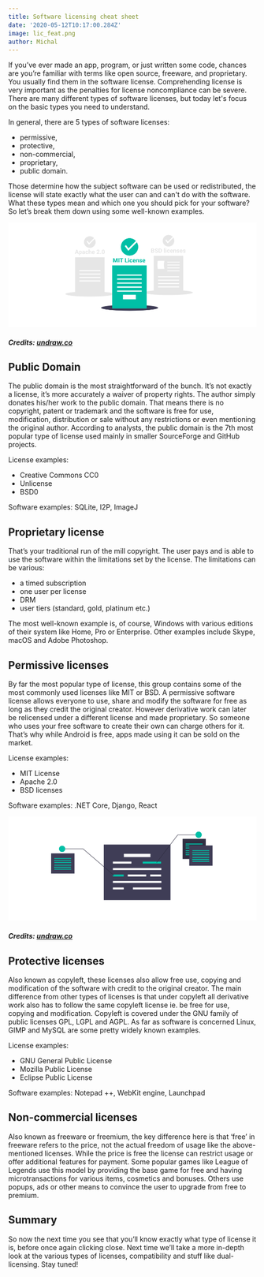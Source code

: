 ```yaml
---
title: Software licensing cheat sheet
date: '2020-05-12T10:17:00.284Z'
image: lic_feat.png
author: Michal
---
```


If you’ve ever made an app, program, or just written some code, chances are you’re familiar with terms like open source, freeware, and proprietary. You usually find them in the software license. Comprehending license is very important as the penalties for license noncompliance can be severe. There are many different types of software licenses, but today let's focus on the basic types you need to understand.

In general, there are 5 types of software licenses: 

- permissive, 
- protective, 
- non-commercial, 
- proprietary,
- public domain.

Those determine how the subject software can be used or redistributed, the license will state exactly what the user can and can't do with the software. What these types mean and which one you should pick for your software? So let’s break them down using some well-known examples.

![Type of software licenses](licenses.png)
##### Credits: [undraw.co](https://undraw.co/)

## Public Domain

The public domain is the most straightforward of the bunch. It’s not exactly a license, it’s more accurately a waiver of property rights. The author simply donates his/her work to the public domain. That means there is no copyright, patent or trademark and the software is free for use, modification, distribution or sale without any restrictions or even mentioning the original author. According to analysts, the public domain is the 7th most popular type of license used mainly in smaller SourceForge and GitHub projects. 

License examples:
- Creative Commons CC0
- Unlicense
- BSD0

Software examples: SQLite, I2P, ImageJ


## Proprietary license

That’s your traditional run of the mill copyright. The user pays and is able to use the software within the limitations set by the license. The limitations can be various: 

- a timed subscription 
- one user per license
- DRM
- user tiers (standard, gold, platinum etc.)


The most well-known example is, of course, Windows with various editions of their system like Home, Pro or Enterprise. Other examples include Skype, macOS and Adobe Photoshop.

## Permissive licenses

By far the most popular type of license, this group contains some of the most commonly used licenses like MIT or BSD. A permissive software license allows everyone to use, share and modify the software for free as long as they credit the original creator. However derivative work can later be relicensed under a different license and made proprietary. So someone who uses your free software to create their own can charge others for it. That’s why while Android is free, apps made using it can be sold on the market.

License examples: 
- MIT License
- Apache 2.0
- BSD licenses

Software examples: .NET Core, Django, React

![There are many licenses types](licenses2.png)
##### Credits: [undraw.co](https://undraw.co/)

## Protective licenses

Also known as copyleft, these licenses also allow free use, copying and modification of the software with credit to the original creator. The main difference from other types of licenses is that under copyleft all derivative work also has to follow the same copyleft license ie. be free for use, copying and modification. Copyleft is covered under the GNU family of public licenses GPL, LGPL and AGPL. As far as software is concerned Linux, GIMP and MySQL are some pretty widely known examples.

License examples:
- GNU General Public License
- Mozilla Public License
- Eclipse Public License

Software examples: Notepad ++, WebKit engine, Launchpad


## Non-commercial licenses

Also known as freeware or freemium, the key difference here is that ‘free’ in freeware refers to the price, not the actual freedom of usage like the above-mentioned licenses. While the price is free the license can restrict usage or offer additional features for payment. Some popular games like League of Legends use this model by providing the base game for free and having microtransactions for various items, cosmetics and bonuses. Others use popups, ads or other means to convince the user to upgrade from free to premium. 

## Summary

So now the next time you see that you’ll know exactly what type of license it is, before once again clicking close. Next time we’ll take a more in-depth look at the various types of licenses, compatibility and stuff like dual-licensing. Stay tuned!

